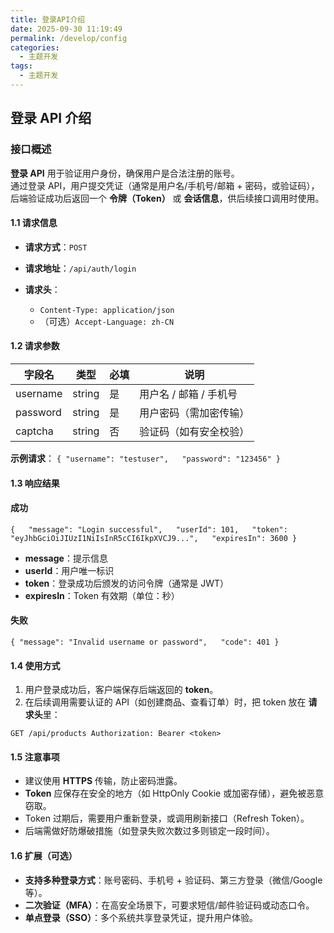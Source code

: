 ```yaml
---
title: 登录API介绍
date: 2025-09-30 11:19:49
permalink: /develop/config
categories:
  - 主题开发
tags:
  - 主题开发
---
```


## 登录 API 介绍

###  接口概述

**登录 API** 用于验证用户身份，确保用户是合法注册的账号。  
通过登录 API，用户提交凭证（通常是用户名/手机号/邮箱 + 密码，或验证码），后端验证成功后返回一个 **令牌（Token）** 或 **会话信息**，供后续接口调用时使用。
#### 1.1 请求信息

- **请求方式**：`POST`

- **请求地址**：`/api/auth/login`

- **请求头**：
  - `Content-Type: application/json`
  - （可选）`Accept-Language: zh-CN`    
#### 1.2 请求参数

| 字段名      | 类型     | 必填  | 说明             |
| -------- | ------ | --- | -------------- |
| username | string | 是   | 用户名 / 邮箱 / 手机号 |
| password | string | 是   | 用户密码（需加密传输）    |
| captcha  | string | 否   | 验证码（如有安全校验）    |

**示例请求**：
`{ "username": "testuser",   "password": "123456" }`
#### 1.3 响应结果

#### 成功
`{   "message": "Login successful",   "userId": 101,   "token": "eyJhbGciOiJIUzI1NiIsInR5cCI6IkpXVCJ9...",   "expiresIn": 3600 }`

- **message**：提示信息
- **userId**：用户唯一标识
- **token**：登录成功后颁发的访问令牌（通常是 JWT）
- **expiresIn**：Token 有效期（单位：秒）
#### 失败
`{ "message": "Invalid username or password",   "code": 401 }`
#### 1.4 使用方式

1. 用户登录成功后，客户端保存后端返回的 **token**。
2. 在后续调用需要认证的 API（如创建商品、查看订单）时，把 token 放在 **请求头**里：

`GET /api/products Authorization: Bearer <token>`
#### 1.5 注意事项

- 建议使用 **HTTPS** 传输，防止密码泄露。
- **Token** 应保存在安全的地方（如 HttpOnly Cookie 或加密存储），避免被恶意窃取。
- Token 过期后，需要用户重新登录，或调用刷新接口（Refresh Token）。
- 后端需做好防爆破措施（如登录失败次数过多则锁定一段时间）。

#### 1.6 扩展（可选）

- **支持多种登录方式**：账号密码、手机号 + 验证码、第三方登录（微信/Google 等）。
- **二次验证（MFA）**：在高安全场景下，可要求短信/邮件验证码或动态口令。
- **单点登录（SSO）**：多个系统共享登录凭证，提升用户体验。